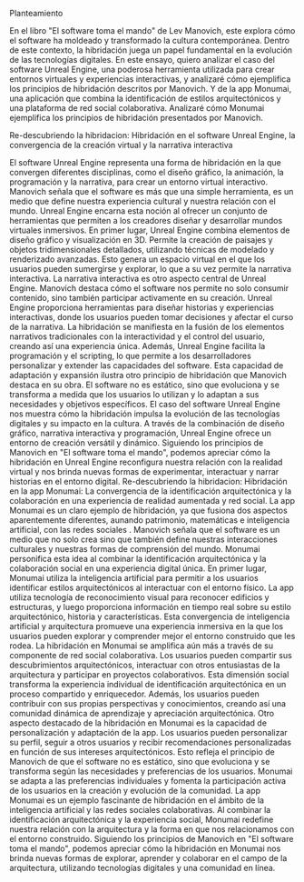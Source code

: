 Planteamiento

En el libro "El software toma el mando" de Lev Manovich, este explora cómo el software ha moldeado y transformado la cultura contemporánea. Dentro de este contexto, la hibridación juega un papel fundamental en la evolución de las tecnologías digitales. En este ensayo, quiero analizar el caso del software Unreal Engine, una poderosa herramienta utilizada para crear entornos virtuales y experiencias interactivas, y analizaré cómo ejemplifica los principios de hibridación descritos por Manovich. Y de la app Monumai, una aplicación que combina la identificación de estilos arquitectónicos y una plataforma de red social colaborativa. Analizaré cómo Monumai ejemplifica los principios de hibridación presentados por Manovich.

Re-descubriendo la hibridacion: Hibridación en el software Unreal Engine, 
la convergencia de la creación virtual y la narrativa interactiva

El software Unreal Engine representa una forma de hibridación en la que convergen diferentes disciplinas, como el diseño gráfico, la animación, la programación y la narrativa, para crear un entorno virtual interactivo. Manovich señala que el software es más que una simple herramienta, es un medio que define nuestra experiencia cultural y nuestra relación con el mundo. Unreal Engine encarna esta noción al ofrecer un conjunto de herramientas que permiten a los creadores diseñar y desarrollar mundos virtuales inmersivos.
En primer lugar, Unreal Engine combina elementos de diseño gráfico y visualización en 3D. Permite la creación de paisajes y objetos tridimensionales detallados, utilizando técnicas de modelado y renderizado avanzadas. Esto genera un espacio virtual en el que los usuarios pueden sumergirse y explorar, lo que a su vez permite la narrativa interactiva.
La narrativa interactiva es otro aspecto central de Unreal Engine. Manovich destaca cómo el software nos permite no solo consumir contenido, sino también participar activamente en su creación. Unreal Engine proporciona herramientas para diseñar historias y experiencias interactivas, donde los usuarios pueden tomar decisiones y afectar el curso de la narrativa. La hibridación se manifiesta en la fusión de los elementos narrativos tradicionales con la interactividad y el control del usuario, creando así una experiencia única.
Además, Unreal Engine facilita la programación y el scripting, lo que permite a los desarrolladores personalizar y extender las capacidades del software. Esta capacidad de adaptación y expansión ilustra otro principio de hibridación que Manovich destaca en su obra. El software no es estático, sino que evoluciona y se transforma a medida que los usuarios lo utilizan y lo adaptan a sus necesidades y objetivos específicos.
El caso del software Unreal Engine nos muestra cómo la hibridación impulsa la evolución de las tecnologías digitales y su impacto en la cultura. A través de la combinación de diseño gráfico, narrativa interactiva y programación, Unreal Engine ofrece un entorno de creación versátil y dinámico. Siguiendo los principios de Manovich en "El software toma el mando", podemos apreciar cómo la hibridación en Unreal Engine reconfigura nuestra relación con la realidad virtual y nos brinda nuevas formas de experimentar, interactuar y narrar historias en el entorno digital.
Re-descubriendo la hibridacion:  Hibridación en la app Monumai: La convergencia de la identificación arquitectónica y la colaboración en una experiencia de realidad aumentada y red social.
La app Monumai es un claro ejemplo de hibridación, ya que fusiona dos aspectos aparentemente diferentes, aunando patrimonio, matemáticas e inteligencia artificial, con las redes sociales . Manovich señala que el software es un medio que no solo crea sino que también define nuestras interacciones culturales y nuestras formas de comprensión del mundo. Monumai personifica esta idea al combinar la identificación arquitectónica y la colaboración social en una experiencia digital única.
En primer lugar, Monumai utiliza la inteligencia artificial para permitir a los usuarios identificar estilos arquitectónicos al interactuar con el entorno físico. La app utiliza tecnología de reconocimiento visual para reconocer edificios y estructuras, y luego proporciona información en tiempo real sobre su estilo arquitectónico, historia y características. Esta convergencia de inteligencia artificial y arquitectura promueve una experiencia inmersiva en la que los usuarios pueden explorar y comprender mejor el entorno construido que les rodea.
La hibridación en Monumai se amplifica aún más a través de su componente de red social colaborativa. Los usuarios pueden compartir sus descubrimientos arquitectónicos, interactuar con otros entusiastas de la arquitectura y participar en proyectos colaborativos. Esta dimensión social transforma la experiencia individual de identificación arquitectónica en un proceso compartido y enriquecedor. Además, los usuarios pueden contribuir con sus propias perspectivas y conocimientos, creando así una comunidad dinámica de aprendizaje y apreciación arquitectónica.
Otro aspecto destacado de la hibridación en Monumai es la capacidad de personalización y adaptación de la app. Los usuarios pueden personalizar su perfil, seguir a otros usuarios y recibir recomendaciones personalizadas en función de sus intereses arquitectónicos. Esto refleja el principio de Manovich de que el software no es estático, sino que evoluciona y se transforma según las necesidades y preferencias de los usuarios. Monumai se adapta a las preferencias individuales y fomenta la participación activa de los usuarios en la creación y evolución de la comunidad.
La app Monumai es un ejemplo fascinante de hibridación en el ámbito de la inteligencia artificial y las redes sociales colaborativas. Al combinar la identificación arquitectónica y la experiencia social, Monumai redefine nuestra relación con la arquitectura y la forma en que nos relacionamos con el entorno construido. Siguiendo los principios de Manovich en "El software toma el mando", podemos apreciar cómo la hibridación en Monumai nos brinda nuevas formas de explorar, aprender y colaborar en el campo de la arquitectura, utilizando tecnologías digitales y una comunidad en línea.
